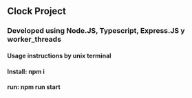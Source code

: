 ## Clock Project

### Developed using Node.JS, Typescript, Express.JS y worker_threads

#### Usage instructions by unix terminal

#### Install: npm i

#### run: npm run start